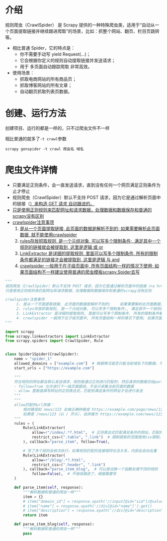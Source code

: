 # 介绍

规则爬虫（CrawlSpider） 是 Scrapy 提供的一种特殊爬虫类，适用于“自动从一个页面提取链接并继续跟进爬取”的场景，比如：抓整个网站、翻页、栏目页跳转等。

- 相比普通 Spider，它的特点是：
    - 你不需要手动写 yield Request(...)；
    - 它会根据你定义的规则自动提取链接并发送请求；
    - 用于 多页面自动跟踪爬取 非常高效。
- 使用场景：
    - 抓取电商网站的所有商品页；
    - 抓取博客网站的所有文章；
    - 自动翻页抓取列表页数据。

# 创建、运行方法

创建项目、运行的都是一样的，只不过爬虫文件不一样

相比普通的就多了`-t crawl`参数

```shell
scrapy genspider -t crawl 爬虫名 域名
```

# 爬虫文件详情

- 只要满足正则条件，会一直发送请求，直到没有任何一个网页满足正则条件为止才停止
- 规则爬虫（CrawlSpider）默认不支持 POST 请求，因为它是通过解析页面中的链接（<a href="...">）来构造 GET 请求 自动跟进的。
- 只是使用正则规则来匹配网址和请求数据，处理数据和数据保存和普通的scrapy没有区别
- crawlspider注意事项
    1. 是从一个页面提取链接, 此页面的数据是解析不到的; 如果需要解析此页面数据, 就不能使用crawlspider
    2. rules存放抓取规则, 是一个元组对象, 可以写多个限制条件;, 满足其中一个规则的链接就会被提取到, 这里是逻辑 或 or
    3. LinkExtractor 是详细的提取规则, 里面可以写多个限制条件, 所有的限制条件都满足的链接才会被提取到, 这里是逻辑 与 and
    4. crawlspider 一般用于在子级页面中, 所有页面结构一样的情况下使用; 如果页面结构不一样建议使用普通的爬虫模板scrapy.Spider去写

```python
"""
规则爬虫（CrawlSpider）默认不支持 POST 请求，因为它是通过解析页面中的链接（<a href="...">）来构造 GET 请求 自动跟进的。
只是使用正则规则来匹配网址和请求数据，处理数据和数据保存和普通的scrapy没有区别

crawlspider注意事项
     1. 是从一个页面提取链接, 此页面的数据是解析不到的;    如果需要解析此页面数据, 就不能使用crawlspider
     2. rules存放抓取规则, 是一个元组对象, 可以写多个限制条件;, 满足其中一个规则的链接就会被提取到, 这里是逻辑 或  or
     3. LinkExtractor 是详细的提取规则, 里面可以写多个限制条件, 所有的限制条件都满足的链接才会被提取到, 这里是逻辑 与 and
     4. crawlspider 一般用于在子级页面中, 所有页面结构一样的情况下使用; 如果页面结构不一样建议使用普通的爬虫模板scrapy.Spider去写
"""

import scrapy
from scrapy.linkextractors import LinkExtractor
from scrapy.spiders import CrawlSpider, Rule


class Spider1Spider(CrawlSpider):
    name = "spider_1"
    allowed_domains = ["example.com"]  # 根据情况是否只能当前域名下的数据，不是则注释即可
    start_urls = ["https://example.com"]

    """
    符合规则的网址都会默认发送请求，规则是通过正则进行匹配的，然后请求的数据交给parse_item函数处理
    - follow=True 允许进行下一级页面跟进，不会只采集当前页面的数据
    - allow 里面值填写网址的正则表达式，匹配到满足条件的网址才会进行发送
    """
    """
    allow匹配的url拼接：
        相对路径如 news/123 会被正确拼接成 https://example.com/page/news/123；
        如果是 /news/123（以 / 开头），会拼接为 https://example.com/news/123（从根目录开始）；
    """
    rules = (
        Rule(LinkExtractor(
            allow=r"/index/.*?.html",  # 正则表达式匹配满足条件的网址。匹配的是 URL 路径字符串，不含域名。
            restrict_css=(".table", ".link")  # 限制提取的范围使用css限制，里面写元组，一层一层往下
        ), callback="parse_item", follow=True),

        # 写了多个规则会依次执行，如果规则匹配的连接相同也没关系，内部会自动去重
        Rule(LinkExtractor(
            allow=r"/blog/.*?.html",
            restrict_css=(".header", ".link")
        ), callback="parse_item_blog",  # 可以尝试换一个函数处理不同的规则
            follow=False),  # 不继续跟进了，根据需要写
    )

    def parse_item(self, response):
        """解析数据和普通的爬虫一样"""
        item = {}
        # item["domain_id"] = response.xpath('//input[@id="sid"]/@value').get()
        # item["name"] = response.xpath('//div[@id="name"]').get()
        # item["description"] = response.xpath('//div[@id="description"]').get()
        return item

    def parse_item_blog(self, response):
        """解析数据和普通的爬虫一样"""
        pass
```